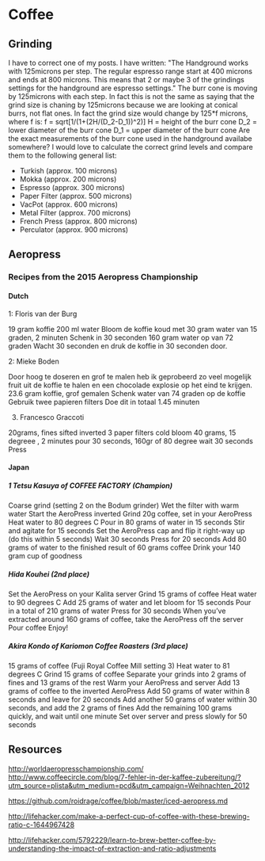 # Coffee

## Grinding


I have to correct one of my posts. I have written:
"The Handground works with 125microns per step. The regular espresso range start at 400 microns and ends at 800 microns. This means that 2 or maybe 3 of the grindings settings for the handground are espresso settings."
The burr cone is moving by 125microns with each step. In fact this is not the same as saying that the grind size is chaning by 125microns because we are looking at conical burrs, not flat ones. In fact the grind size would change by 125*f microns, where f is:
f = sqrt[1/(1+(2H/(D_2-D_1))^2)]
H = height of the burr cone
D_2 = lower diameter of the burr cone
D_1 = upper diameter of the burr cone
Are the exact measurements of the burr cone used in the handground availabe somewhere? I would love to calculate the correct grind levels and compare them to the following general list:
- Turkish (approx. 100 microns)
- Mokka (approx. 200 microns)
- Espresso (approx. 300 microns)
- Paper Filter (approx. 500 microns)
- VacPot (approx. 600 microns)
- Metal Filter (approx. 700 microns)
- French Press (approx. 800 microns)
- Perculator (approx. 900 microns)

## Aeropress

### Recipes from the 2015 Aeropress Championship

#### Dutch

1: Floris van der Burg

19 gram koffie
200 ml water
Bloom de koffie koud met 30 gram water van 15 graden, 2 minuten
Schenk in 30 seconden 160 gram water op van 72 graden
Wacht 30 seconden en druk de koffie in 30 seconden door.

2: Mieke Boden

Door hoog te doseren en grof te malen heb ik geprobeerd zo veel mogelijk fruit uit de koffie te halen en een chocolade explosie op het eind te krijgen.
23.6 gram koffie, grof gemalen
Schenk water van 74 graden op de koffie
Gebruik twee papieren filters
Doe dit in totaal 1.45 minuten

3. Francesco Graccoti

20grams, fines sifted
inverted
3 paper filters
cold bloom 40 grams, 15 degreee , 2 minutes
pour 30 seconds, 160gr of 80 degree
wait 30 seconds
Press

#### Japan

##### 1 Tetsu Kasuya of COFFEE FACTORY (Champion)

Coarse grind (setting 2 on the Bodum grinder)
Wet the filter with warm water
Start the AeroPress inverted
Grind 20g coffee, set in your AeroPress
Heat water to 80 degrees C
Pour in 80 grams of water in 15 seconds
Stir and agitate for 15 seconds
Set the AeroPress cap and flip it right-way up (do this within 5 seconds)
Wait 30 seconds
Press for 20 seconds
Add 80 grams of water to the finished result of 60 grams coffee
Drink your 140 gram cup of goodness

##### Hida Kouhei (2nd place)

Set the AeroPress on your Kalita server
Grind 15 grams of coffee
Heat water to 90 degrees C
Add 25 grams of water and let bloom for 15 seconds
Pour in a total of 210 grams of water
Press for 30 seconds
When you’ve extracted around 160 grams of coffee, take the AeroPress off the server
Pour coffee
Enjoy!

##### Akira Kondo of Kariomon Coffee Roasters (3rd place)

15 grams of coffee (Fuji Royal Coffee Mill setting 3)
Heat water to 81 degrees C
Grind 15 grams of coffee
Separate your grinds into 2 grams of fines and 13 grams of the rest
Warm your AeroPress and server
Add 13 grams of coffee to the inverted AeroPress
Add 50 grams of water within 8 seconds and leave for 20 seconds
Add another 50 grams of water within 30 seconds, and add the 2 grams of fines
Add the remaining 100 grams quickly, and wait until one minute
Set over server and press slowly for 50 seconds

## Resources

http://worldaeropresschampionship.com/
http://www.coffeecircle.com/blog/7-fehler-in-der-kaffee-zubereitung/?utm_source=plista&utm_medium=pcd&utm_campaign=Weihnachten_2012

https://github.com/roidrage/coffee/blob/master/iced-aeropress.md

http://lifehacker.com/make-a-perfect-cup-of-coffee-with-these-brewing-ratio-c-1644967428

http://lifehacker.com/5792229/learn-to-brew-better-coffee-by-understanding-the-impact-of-extraction-and-ratio-adjustments
